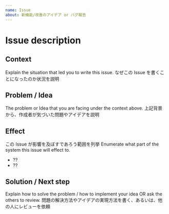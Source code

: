 ```yaml
---
name: Issue
about: 新機能/改善のアイデア or バグ報告
---
```


# Issue description

## Context
Explain the situation that led you to write this issue.
なぜこの Issue を書くことになったのか状況を説明

## Problem / Idea
The problem or Idea that you are facing under the context above.
上記背景から、作成者が気づいた問題やアイデアを説明

## Effect
この Issue が影響を及ぼすであろう範囲を列挙
Enumerate what part of the system this issue will effect to.

- ??
- ??

## Solution / Next step
Explain how to solve the problem / how to implement your idea OR ask the others to review.
問題の解決方法やアイデアの実現方法を書く、あるいは、他の人にレビューを依頼
